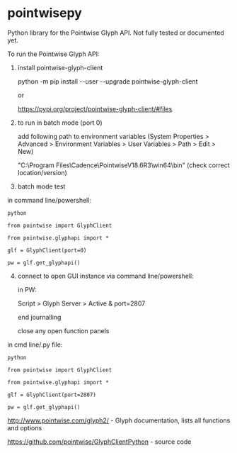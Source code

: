 # pointwisepy
Python library for the Pointwise Glyph API. Not fully tested or documented yet.

To run the Pointwise Glyph API:

1. install pointwise-glyph-client
   
	python -m pip install --user --upgrade pointwise-glyph-client

	or
	
 	https://pypi.org/project/pointwise-glyph-client/#files
	
2. to run in batch mode (port 0)
	
 	add following path to environment variables (System Properties > Advanced > Environment Variables > User Variables > Path > Edit > New)
	
 	"C:\Program Files\Cadence\PointwiseV18.6R3\win64\bin" (check correct location/version)
	
3. batch mode test 

in command line/powershell: 
	
	python
	
 	from pointwise import GlyphClient
	
 	from pointwise.glyphapi import *
	
 	glf = GlyphClient(port=0) 

	pw = glf.get_glyphapi()

4. connect to open GUI instance via command line/powershell: 

	in PW: 
	
 	Script > Glyph Server > Active & port=2807
	
 	end journalling

 	close any open function panels

in cmd line/.py file:

	python
	
 	from pointwise import GlyphClient
	
 	from pointwise.glyphapi import *
	
	glf = GlyphClient(port=2807) 

 	pw = glf.get_glyphapi()
	

http://www.pointwise.com/glyph2/ - Glyph documentation, lists all functions and options

https://github.com/pointwise/GlyphClientPython - source code
